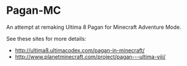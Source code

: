 Pagan-MC
========

An attempt at remaking Ultima 8 Pagan for Minecraft Adventure Mode.

See these sites for more details:
* http://ultima8.ultimacodex.com/pagan-in-minecraft/
* http://www.planetminecraft.com/project/pagan---ultima-viii/
